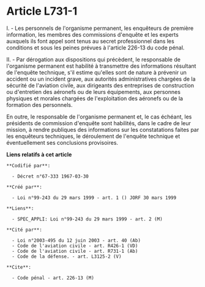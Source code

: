 # Article L731-1

I. - Les personnels de l'organisme permanent, les enquêteurs de première information, les membres des commissions d'enquête
et les experts auxquels ils font appel sont tenus au secret professionnel dans les conditions et sous les peines prévues à
l'article 226-13 du code pénal.

II. - Par dérogation aux dispositions qui précèdent, le responsable de l'organisme permanent est habilité à transmettre des
informations résultant de l'enquête technique, s'il estime qu'elles sont de nature à prévenir un accident ou un incident
grave, aux autorités administratives chargées de la sécurité de l'aviation civile, aux dirigeants des entreprises de
construction ou d'entretien des aéronefs ou de leurs équipements, aux personnes physiques et morales chargées de
l'exploitation des aéronefs ou de la formation des personnels.

En outre, le responsable de l'organisme permanent et, le cas échéant, les présidents de commission d'enquête sont habilités,
dans le cadre de leur mission, à rendre publiques des informations sur les constatations faites par les enquêteurs
techniques, le déroulement de l'enquête technique et éventuellement ses conclusions provisoires.

**Liens relatifs à cet article**

	**Codifié par**:

	  - Décret n°67-333 1967-03-30

	**Créé par**:

	  - Loi n°99-243 du 29 mars 1999 - art. 1 () JORF 30 mars 1999

	**Liens**:

	  - SPEC_APPLI: Loi n°99-243 du 29 mars 1999 - art. 2 (M)

	**Cité par**:

	  - Loi n°2003-495 du 12 juin 2003 - art. 40 (Ab)
	  - Code de l'aviation civile - art. R426-1 (VD)
	  - Code de l'aviation civile - art. R731-1 (Ab)
	  - Code de la défense. - art. L3125-2 (V)

	**Cite**:

	  - Code pénal - art. 226-13 (M)
